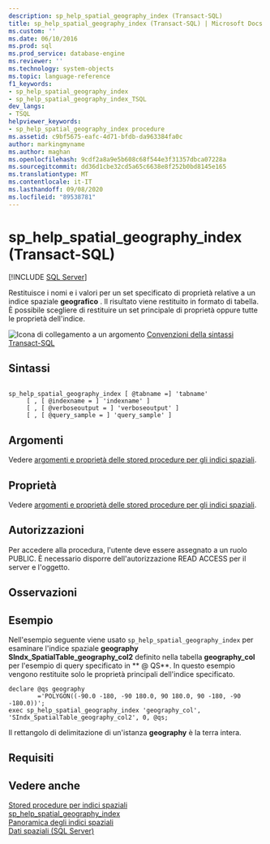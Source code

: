 ```yaml
---
description: sp_help_spatial_geography_index (Transact-SQL)
title: sp_help_spatial_geography_index (Transact-SQL) | Microsoft Docs
ms.custom: ''
ms.date: 06/10/2016
ms.prod: sql
ms.prod_service: database-engine
ms.reviewer: ''
ms.technology: system-objects
ms.topic: language-reference
f1_keywords:
- sp_help_spatial_geography_index
- sp_help_spatial_geography_index_TSQL
dev_langs:
- TSQL
helpviewer_keywords:
- sp_help_spatial_geography_index procedure
ms.assetid: c9bf5675-eafc-4d71-bfdb-da963384fa0c
author: markingmyname
ms.author: maghan
ms.openlocfilehash: 9cdf2a8a9e5b608c68f544e3f31357dbca07228a
ms.sourcegitcommit: dd36d1cbe32cd5a65c6638e8f252b0bd8145e165
ms.translationtype: MT
ms.contentlocale: it-IT
ms.lasthandoff: 09/08/2020
ms.locfileid: "89538781"
---
```

# <a name="sp_help_spatial_geography_index-transact-sql"></a>sp_help_spatial_geography_index (Transact-SQL)
[!INCLUDE [SQL Server](../../includes/applies-to-version/sqlserver.md)]

  Restituisce i nomi e i valori per un set specificato di proprietà relative a un indice spaziale **geografico** . Il risultato viene restituito in formato di tabella. È possibile scegliere di restituire un set principale di proprietà oppure tutte le proprietà dell'indice.  
  
 ![Icona di collegamento a un argomento](../../database-engine/configure-windows/media/topic-link.gif "Icona di collegamento a un argomento") [Convenzioni della sintassi Transact-SQL](../../t-sql/language-elements/transact-sql-syntax-conventions-transact-sql.md)  
  
## <a name="syntax"></a>Sintassi  
  
```  
  
sp_help_spatial_geography_index [ @tabname =] 'tabname'   
     [ , [ @indexname = ] 'indexname' ]   
     [ , [ @verboseoutput = ] 'verboseoutput' ]   
     [ , [ @query_sample = ] 'query_sample' ]   
```  
  
## <a name="arguments"></a>Argomenti  
 Vedere [argomenti e proprietà delle stored procedure per gli indici spaziali](../../relational-databases/system-stored-procedures/spatial-index-stored-procedures-arguments-and-properties.md).  
  
## <a name="properties"></a>Proprietà  
 Vedere [argomenti e proprietà delle stored procedure per gli indici spaziali](../../relational-databases/system-stored-procedures/spatial-index-stored-procedures-arguments-and-properties.md).  
  
## <a name="permissions"></a>Autorizzazioni  
 Per accedere alla procedura, l'utente deve essere assegnato a un ruolo PUBLIC. È necessario disporre dell'autorizzazione READ ACCESS per il server e l'oggetto.  
  
## <a name="remarks"></a>Osservazioni  
  
## <a name="example"></a>Esempio  
 Nell'esempio seguente viene usato `sp_help_spatial_geography_index` per esaminare l'indice spaziale **geography** **SIndx_SpatialTable_geography_col2** definito nella tabella **geography_col** per l'esempio di query specificato in ** \@ QS**. In questo esempio vengono restituite solo le proprietà principali dell'indice specificato.  
  
```  
declare @qs geography  
        ='POLYGON((-90.0 -180, -90 180.0, 90 180.0, 90 -180, -90 -180.0))';  
exec sp_help_spatial_geography_index 'geography_col', 'SIndx_SpatialTable_geography_col2', 0, @qs;  
```  
  
 Il rettangolo di delimitazione di un'istanza **geography** è la terra intera.  
  
## <a name="requirements"></a>Requisiti  
  
## <a name="see-also"></a>Vedere anche  
 [Stored procedure per indici spaziali](https://msdn.microsoft.com/library/1be0f34e-3d5a-4a1f-9299-bd482362ec7a)   
 [sp_help_spatial_geography_index](../../relational-databases/system-stored-procedures/sp-help-spatial-geography-index-transact-sql.md)   
 [Panoramica degli indici spaziali](../../relational-databases/spatial/spatial-indexes-overview.md)   
 [Dati spaziali &#40;SQL Server&#41;](../../relational-databases/spatial/spatial-data-sql-server.md)  
  
  

